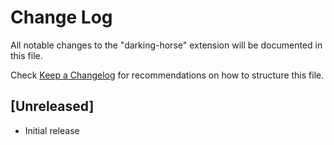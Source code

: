 # Change Log

All notable changes to the "darking-horse" extension will be documented in this file.

Check [Keep a Changelog](http://keepachangelog.com/) for recommendations on how to structure this file.

## [Unreleased]

- Initial release
